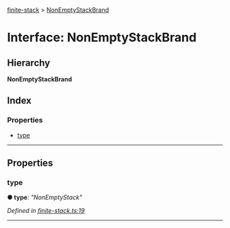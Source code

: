 [finite-stack](../README.md) > [NonEmptyStackBrand](../interfaces/nonemptystackbrand.md)

# Interface: NonEmptyStackBrand

## Hierarchy

**NonEmptyStackBrand**

## Index

### Properties

* [type](nonemptystackbrand.md#type)

---

## Properties

<a id="type"></a>

###  type

**● type**: *"NonEmptyStack"*

*Defined in [finite-stack.ts:19](https://github.com/strong-roots-capital/finite-stack/blob/b86d6b2/src/finite-stack.ts#L19)*

___

